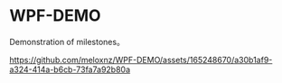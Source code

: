 # WPF-DEMO
Demonstration of milestones。

https://github.com/meloxnz/WPF-DEMO/assets/165248670/a30b1af9-a324-414a-b6cb-73fa7a92b80a

